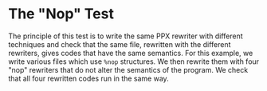 The "Nop" Test
==============

The principle of this test is to write the same PPX rewriter with different
techniques and check that the same file, rewritten with the different rewriters,
gives codes that have the same semantics. For this example, we write various
files which use `%nop` structures. We then rewrite them with four "nop"
rewriters that do not alter the semantics of the program. We check that all four
rewritten codes run in the same way.
